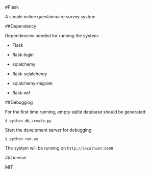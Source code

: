 #Plask

A simple online questionnaire survey system

##Dependency

Dependencies needed for running the system:

* Flask

* flask-login

* sqlalchemy

* flask-sqlalchemy

* sqlalchemy-migrate

* flask-wtf

##Debugging

For the first time running, empty sqlite database should be generated:

```
$ python db_create.py
```

Start the develpment server for debugging:

```
$ python run.py
```

The system will be running on 
``
http://localhost:5000
``

##License

MIT
